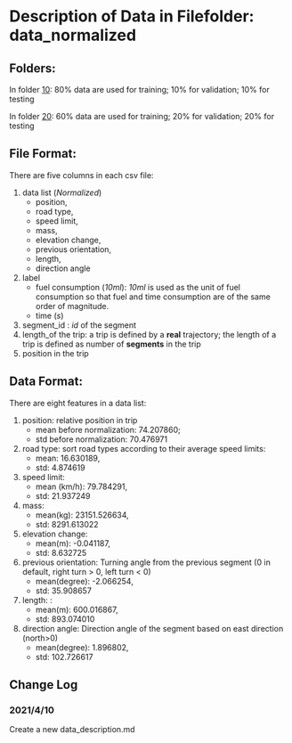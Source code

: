 # Description of Data in Filefolder: data_normalized

## Folders:

In folder [10](https://github.com/Trenchant-ymz/DeepLearning/tree/master/data_normalized/10): 80% data are used for training; 10% for validation; 10% for testing

In folder [20](https://github.com/Trenchant-ymz/DeepLearning/tree/master/data_normalized/20): 60% data are used for training; 20% for validation; 20% for testing

## File Format:
There are five columns in each csv file:
1. data list (*Normalized*)
    - position, 
    - road type, 
    - speed limit, 
    - mass, 
    - elevation change, 
    - previous orientation, 
    - length, 
    - direction angle
2. label
    - fuel consumption (*10ml*): *10ml* is used as the unit of fuel consumption so that fuel and time consumption are of the same order of magnitude.
    - time (*s*)
3. segment_id : *id* of the segment
4. length_of the trip: a trip is defined by a **real** trajectory; the length of a trip is defined as number of **segments** in the trip
5. position in the trip

## Data Format:
There are eight features in a data list:
1. position: relative position in trip
    - mean before normalization: 74.207860;
    - std before normalization: 70.476971 
2. road type: sort road types according to their average speed limits:
    - mean: 16.630189, 
    - std: 4.874619
3. speed limit:
    - mean (km/h): 79.784291, 
    - std: 21.937249
4. mass:
    - mean(kg): 23151.526634, 
    - std: 8291.613022
5. elevation change:
    - mean(m): -0.041187,
    - std: 8.632725
6. previous orientation: Turning angle from the previous segment (0 in default, right turn > 0, left turn < 0)
    - mean(degree): -2.066254,
    - std: 35.908657
7. length: :
    - mean(m): 600.016867,
    - std: 893.074010
8. direction angle: Direction angle of the segment based on east direction (north>0)
    - mean(degree): 1.896802,
    - std: 102.726617	




Change Log
-----

### 2021/4/10
Create a new data_description.md
